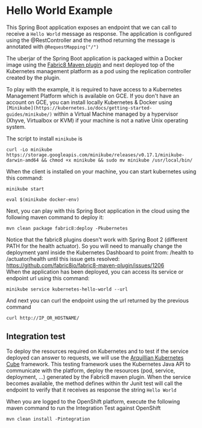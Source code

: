 # Hello World Example

This Spring Boot application exposes an endpoint that we can call to receive a `Hello World` message as response. The application is configured using the 
@RestController and the method returning the message is annotated with `@RequestMapping("/")` 

The uberjar of the Spring Boot application is packaged within a Docker image using the [Fabric8 Maven plugin](maven.fabric8.io) and next deployed top of the Kubernetes management platform as a pod 
using the replication controller created by the plugin.

To play with the example, it is required to have access to a Kubernetes Management Platform which is available on GCE. If you don't have an account on GCE,
you can install locally Kubernetes & Docker using `[Minikube](https://kubernetes.io/docs/getting-started-guides/minikube/)` within a Virtual Machine
managed by a hypervisor (Xhyve, Virtualbox or KVM) if your machine is not a native Unix operating system.

The script to install `minikube` is 
```
curl -Lo minikube https://storage.googleapis.com/minikube/releases/v0.17.1/minikube-darwin-amd64 && chmod +x minikube && sudo mv minikube /usr/local/bin/
```
  
When the client is installed on your machine, you can start kubernetes using this command:
```
minikube start
```

```
eval $(minikube docker-env)
```

Next, you can play with this Spring Boot application in the cloud using the following maven command to deploy it:
```
mvn clean package fabric8:deploy -Pkubernetes
```  

Notice that the fabric8 plugins doesn't work with Spring Boot 2 (different PATH for the health actuator). 
So you will need to manually change the deployment yaml inside the Kubernetes Dashboard to point from:
/health to /actuator/health until this issue gets resolved: https://github.com/fabric8io/fabric8-maven-plugin/issues/1206   
When the application has been deployed, you can access its service or endpoint url using this command:
```   
minikube service kubernetes-hello-world --url
```
  
And next you can curl the endpoint using the url returned by the previous command

``` 
curl http://IP_OR_HOSTNAME/
```
     
## Integration test

To deploy the resources required on Kubernetes and to test if the service deployed can answer to requests, we will use the [Arquillian Kubernetes Cube](https://github.com/arquillian/arquillian-cube/blob/master/docs/kubernetes.adoc) framework. 
This testing framework uses the Kubernetes Java API to communicate with the platform, deploy the resources (pod, service, deployment, ...) generated by the Fabric8 maven plugin.
When the service becomes available, the method defines within thr Junit test will call the endpoint to verify that it receives as response the string
`Hello World`

When you are logged to the OpenShift platform, execute the following maven command to run the Integration Test against OpenShift   

``` 
mvn clean install -Pintegration
```
